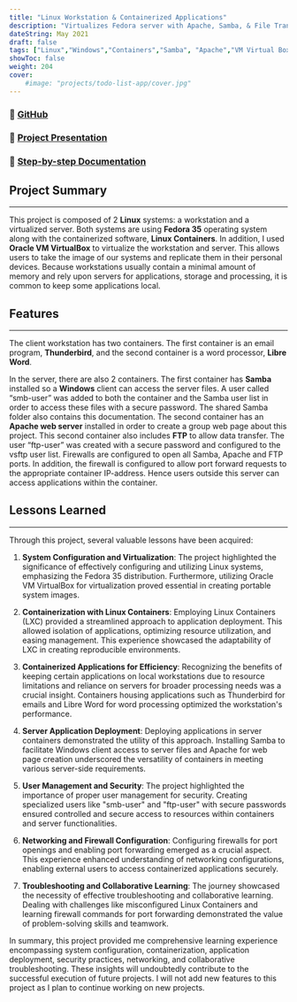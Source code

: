 ```yaml
---
title: "Linux Workstation & Containerized Applications"
description: "Virtualizes Fedora server with Apache, Samba, & File Transfer Protocol containerized using Linux Containers (LXC)"
dateString: May 2021
draft: false
tags: ["Linux","Windows","Containers","Samba", "Apache","VM Virtual Box", "Fedora", "Documentation"]
showToc: false
weight: 204
cover:
    #image: "projects/todo-list-app/cover.jpg"
--- 
```

### 🔗 [GitHub](https://github.com/gabrielaliera/Linux-Containerized_Applications)
### 🔗 [Project Presentation](https://github.com/gabrielaliera/Linux-Containerized_Applications/blob/main/Presentation_CISN-34.pdf)
### 🔗 [Step-by-step Documentation](https://github.com/gabrielaliera/Linux-Containerized_Applications/blob/main/Documentation_CISN34.pdf)

## Project Summary
***
This project is composed of 2 **Linux** systems: a workstation and a virtualized server. Both systems are using **Fedora 35** operating system along with the containerized software, **Linux Containers**. In addition, I used **Oracle VM VirtualBox** to virtualize the workstation and server. This allows users to take the image of our systems and replicate them in their personal devices. Because workstations usually contain a minimal amount of memory and rely upon servers for applications, storage and processing, it is common to keep some applications local.

## Features
***
The client workstation has two containers. The first container is an email program, **Thunderbird**, and the second container is a word processor, **Libre Word**.

In the server, there are also 2 containers. The first container has **Samba** installed so a **Windows** client can access the server files. A user called “smb-user” was added to both the container and the Samba user list in order to access these files with a secure password. The shared Samba folder also contains this documentation. The second container has an **Apache web server** installed in order to create a group web page about this project. This second container also includes **FTP** to allow data transfer. The user “ftp-user” was created with a secure password and configured to the vsftp user list. Firewalls are configured to open all Samba, Apache and FTP ports. In addition, the firewall is configured to allow port forward requests to the appropriate container IP-address. Hence users outside this server can access applications within the container.

## Lessons Learned
***
Through this project, several valuable lessons have been acquired:

1. **System Configuration and Virtualization**:
The project highlighted the significance of effectively configuring and utilizing Linux systems, emphasizing the Fedora 35 distribution. Furthermore, utilizing Oracle VM VirtualBox for virtualization proved essential in creating portable system images.

2. **Containerization with Linux Containers**:
Employing Linux Containers (LXC) provided a streamlined approach to application deployment. This allowed isolation of applications, optimizing resource utilization, and easing management. This experience showcased the adaptability of LXC in creating reproducible environments.

3. **Containerized Applications for Efficiency**:
Recognizing the benefits of keeping certain applications on local workstations due to resource limitations and reliance on servers for broader processing needs was a crucial insight. Containers housing applications such as Thunderbird for emails and Libre Word for word processing optimized the workstation's performance.

4. **Server Application Deployment**:
Deploying applications in server containers demonstrated the utility of this approach. Installing Samba to facilitate Windows client access to server files and Apache for web page creation underscored the versatility of containers in meeting various server-side requirements.

5. **User Management and Security**:
The project highlighted the importance of proper user management for security. Creating specialized users like "smb-user" and "ftp-user" with secure passwords ensured controlled and secure access to resources within containers and server functionalities.

6. **Networking and Firewall Configuration**:
Configuring firewalls for port openings and enabling port forwarding emerged as a crucial aspect. This experience enhanced understanding of networking configurations, enabling external users to access containerized applications securely.

7. **Troubleshooting and Collaborative Learning**:
The journey showcased the necessity of effective troubleshooting and collaborative learning. Dealing with challenges like misconfigured Linux Containers and learning firewall commands for port forwarding demonstrated the value of problem-solving skills and teamwork.

In summary, this project provided me comprehensive learning experience encompassing system configuration, containerization, application deployment, security practices, networking, and collaborative troubleshooting. These insights will undoubtedly contribute to the successful execution of future projects. I will not add new features to this project as I plan to continue working on new projects.
